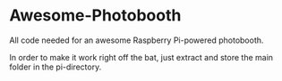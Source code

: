 # Awesome-Photobooth
All code needed for an awesome Raspberry Pi-powered photobooth.

In order to make it work right off the bat, just extract and store the main folder in the pi-directory.
